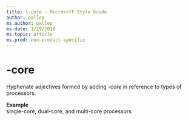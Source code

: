```yaml
---
title: \-core - Microsoft Style Guide
author: pallep
ms.author: pallep
ms.date: 1/19/2018
ms.topic: article
ms.prod: non-product-specific
---
```


# \-core

Hyphenate adjectives formed by adding *-core* in reference to types of processors.

**Example**  
single-core, dual-core, and multi-core processors
